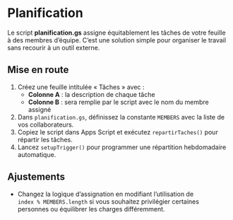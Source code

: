 <!--
Ajout d'un style pour remplacer le lien de titre automatique du thème par « ACCUEIL ».
Ce code CSS rend le texte du lien invisible et ajoute le mot « ACCUEIL » à sa place.
-->
<style>
.markdown-body > h1 > a {
  color: transparent;
  position: relative;
}
.markdown-body > h1 > a::after {
  content: "ACCUEIL";
  color: #0969da;
  position: absolute;
  left: 0;
}
</style>

# Planification

Le script **planification.gs** assigne équitablement les tâches de votre feuille à des membres d’équipe. C’est une solution simple pour organiser le travail sans recourir à un outil externe.

## Mise en route

1. Créez une feuille intitulée « Tâches » avec :
   - **Colonne A** : la description de chaque tâche
   - **Colonne B** : sera remplie par le script avec le nom du membre assigné
2. Dans `planification.gs`, définissez la constante `MEMBERS` avec la liste de vos collaborateurs.
3. Copiez le script dans Apps Script et exécutez `repartirTaches()` pour répartir les tâches.
4. Lancez `setupTrigger()` pour programmer une répartition hebdomadaire automatique.

## Ajustements

- Changez la logique d’assignation en modifiant l’utilisation de `index % MEMBERS.length` si vous souhaitez privilégier certaines personnes ou équilibrer les charges différemment.